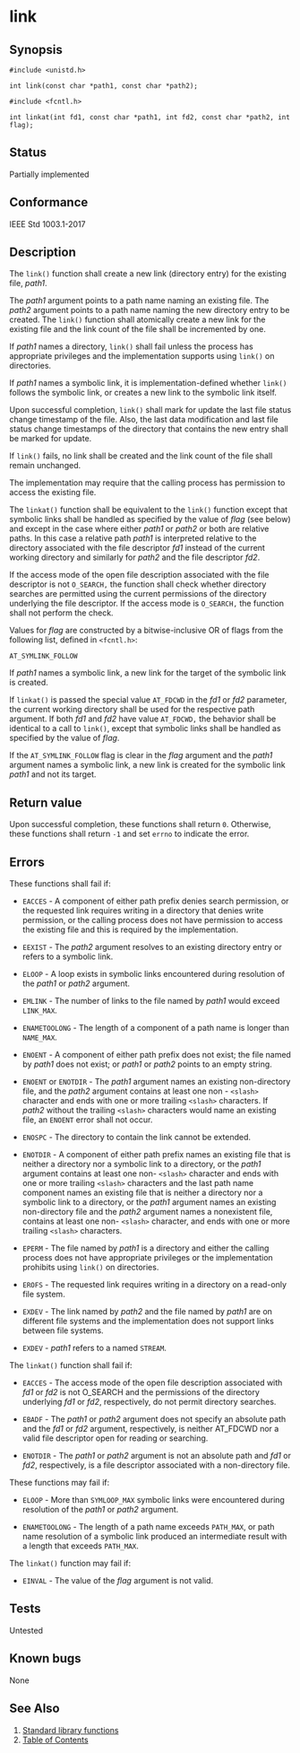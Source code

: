 # link

## Synopsis

`#include <unistd.h>`

`int link(const char *path1, const char *path2);`

`#include <fcntl.h>`

`int linkat(int fd1, const char *path1, int fd2, const char *path2, int flag);`

## Status

Partially implemented

## Conformance

IEEE Std 1003.1-2017

## Description

The `link()` function shall create a new link (directory entry) for the existing file, _path1_.

The _path1_ argument points to a path name naming an existing file. The _path2_ argument points to a path name naming
the new directory entry to be created. The `link()` function shall atomically create a new link for the existing file
and the link count of the file shall be incremented by one.

If _path1_ names a directory, `link()` shall fail unless the process has appropriate privileges and the implementation
supports using `link()` on directories.

If _path1_ names a symbolic link, it is implementation-defined whether `link()` follows the symbolic link, or creates a
new link to the symbolic link itself.

Upon successful completion, `link()` shall mark for update the last file status change timestamp of the file. Also, the
last data modification and last file status change timestamps of the directory that contains the new entry shall be
marked for update.

If `link()` fails, no link shall be created and the link count of the file shall remain unchanged.

The implementation may require that the calling process has permission to access the existing file.

The `linkat()` function shall be equivalent to the `link()` function except that symbolic links shall be handled as
specified by the value of _flag_ (see below) and except in the case where either _path1_ or _path2_ or both are
relative paths. In this case a relative path _path1_ is interpreted relative to the directory associated with the
file descriptor _fd1_ instead of the current working directory and similarly for _path2_ and the file descriptor _fd2_.

If the access mode of the open file description associated with the file descriptor is not `O_SEARCH,` the function
shall check whether directory searches are permitted using the current permissions of the directory underlying the
file descriptor. If the access mode is `O_SEARCH,` the function shall not perform the check.

Values for _flag_ are constructed by a bitwise-inclusive OR of flags from the following list, defined in `<fcntl.h>`:

`AT_SYMLINK_FOLLOW`

If _path1_ names a symbolic link, a new link for the target of the symbolic link is created.

If `linkat()` is passed the special value `AT_FDCWD` in the _fd1_ or _fd2_ parameter, the current working directory
shall be used for the respective path argument. If both _fd1_ and _fd2_ have value `AT_FDCWD,` the behavior shall be
identical to a call to `link()`, except that symbolic links shall be handled as specified by the value of _flag_.

If the `AT_SYMLINK_FOLLOW` flag is clear in the _flag_ argument and the _path1_ argument names a symbolic link, a new
link is created for the symbolic link _path1_ and not its target.

## Return value

Upon successful completion, these functions shall return `0`. Otherwise, these functions shall return `-1` and set
`errno` to indicate the error.

## Errors

These functions shall fail if:

* `EACCES` - A component of either path prefix denies search permission, or the requested link requires writing in a
 directory that denies write permission, or the calling process does not have permission to access the existing file
 and this is required by the implementation.

* `EEXIST` - The _path2_ argument resolves to an existing directory entry or refers to a symbolic link.

* `ELOOP` - A loop exists in symbolic links encountered during resolution of the _path1_ or _path2_ argument.

* `EMLINK` - The number of links to the file named by _path1_ would exceed `LINK_MAX`.

* `ENAMETOOLONG` - The length of a component of a path name is longer than `NAME_MAX`.

* `ENOENT` - A component of either path prefix does not exist; the file named by _path1_ does not exist; or _path1_ or
 _path2_ points to an empty string.

* `ENOENT` or `ENOTDIR` - The _path1_ argument names an existing non-directory file, and the _path2_ argument contains
 at least one non - `<slash>` character and ends with one or more trailing `<slash>` characters. If _path2_ without the
 trailing `<slash>` characters would name an existing file, an `ENOENT` error shall not occur.

* `ENOSPC` - The directory to contain the link cannot be extended.

* `ENOTDIR` - A component of either path prefix names an existing file that is neither a directory nor a symbolic link
 to a directory, or the _path1_ argument contains at least one non- `<slash>` character and ends with one or more
 trailing `<slash>` characters and the last path name component names an existing file that is neither a directory nor a
 symbolic link to a directory, or the _path1_ argument names an existing non-directory file and the _path2_ argument
 names a nonexistent file, contains at least one non- `<slash>` character, and ends with one or more trailing `<slash>`
 characters.

* `EPERM` - The file named by _path1_ is a directory and either the calling process does not have appropriate
 privileges or the implementation prohibits using `link()` on directories.

* `EROFS` - The requested link requires writing in a directory on a read-only file system.

* `EXDEV` - The link named by _path2_ and the file named by _path1_ are on different file systems and the
 implementation does not
support links between file systems.

* `EXDEV` - _path1_ refers to a named `STREAM`.

The `linkat()` function shall fail if:

* `EACCES` - The access mode of the open file description associated with _fd1_ or _fd2_ is not O_SEARCH and the
 permissions of the directory underlying _fd1_ or _fd2_, respectively, do not permit directory searches.

* `EBADF` - The _path1_ or _path2_ argument does not specify an absolute path and the _fd1_ or _fd2_ argument,
 respectively, is neither AT_FDCWD nor a valid file descriptor open for reading or searching.

* `ENOTDIR` - The _path1_ or _path2_ argument is not an absolute path and _fd1_ or _fd2_, respectively, is a file
 descriptor associated with a non-directory file.

These functions may fail if:

* `ELOOP` - More than `SYMLOOP_MAX` symbolic links were encountered during resolution of the _path1_ or _path2_
 argument.

* `ENAMETOOLONG` - The length of a path name exceeds `PATH_MAX`, or path name resolution of a symbolic link produced an
 intermediate result with a length that exceeds `PATH_MAX`.

The `linkat()` function may fail if:

* `EINVAL` - The value of the _flag_ argument is not valid.

## Tests

Untested

## Known bugs

None

## See Also

1. [Standard library functions](../README.md)
2. [Table of Contents](../../../README.md)
